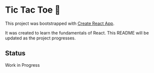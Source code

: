 # Tic Tac Toe 🧩

This project was bootstrapped with [Create React App](https://github.com/facebook/create-react-app).

It was created to learn the fundamentals of React. This README will be updated as the project progresses.

## Status

Work in Progress
